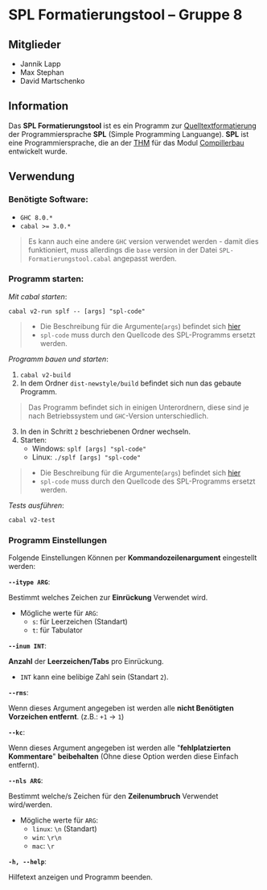 # SPL Formatierungstool – Gruppe 8

## Mitglieder

- Jannik Lapp
- Max Stephan
- David Martschenko

## Information

Das **SPL Formatierungstool** ist es ein Programm zur [Quelltextformatierung](https://de.wikipedia.org/wiki/Quelltextformatierung) der Programmiersprache **SPL** (Simple Programming Languange). **SPL** ist eine Programmiersprache, die an der [THM](https://www.thm.de/site/) für das Modul [Compillerbau](https://www.thm.de/organizer/index.php?option=com_organizer&view=subject_item&id=9) entwickelt wurde.

## Verwendung

### Benötigte Software:

- `GHC 8.0.*`
- `cabal >= 3.0.*`

> Es kann auch eine andere `GHC` version verwendet werden - damit dies funktioniert, muss allerdings die `base` version in der Datei `SPL-Formatierungstool.cabal` angepasst werden.

<!--TODO vtl. allow more base Versions in Cabal file--->

### Programm starten:

_Mit cabal starten_:

`cabal v2-run splf -- [args] "spl-code"`

> - Die Beschreibung für die Argumente(`args`) befindet sich [hier](#programm-einstellungen)
> - `spl-code` muss durch den Quellcode des SPL-Programms ersetzt werden.

_Programm bauen und starten_:

1. `cabal v2-build`
2. In dem Ordner `dist-newstyle/build` befindet sich nun das gebaute Programm.

> Das Programm befindet sich in einigen Unterordnern, diese sind je nach Betriebssystem und `GHC`-Version unterschiedlich.

3. In den in Schritt `2` beschriebenen Ordner wechseln.
4. Starten:
   - Windows: `splf [args] "spl-code"`
   - Linux: `./splf [args] "spl-code"`

> - Die Beschreibung für die Argumente(`args`) befindet sich [hier](#programm-einstellungen)
> - `spl-code` muss durch den Quellcode des SPL-Programms ersetzt werden.

_Tests ausführen_:

`cabal v2-test`

### Programm Einstellungen

Folgende Einstellungen Können per **Kommandozeilenargument** eingestellt werden:

**`--itype ARG`**:

Bestimmt welches Zeichen zur **Einrückung** Verwendet wird.

- Mögliche werte für `ARG`:
  - `s`: für Leerzeichen (Standart)
  - `t`: für Tabulator

**`--inum INT`**:

**Anzahl** der **Leerzeichen/Tabs** pro Einrückung.

- `INT` kann eine belibige Zahl sein (Standart `2`).

**`--rms`**:

Wenn dieses Argument angegeben ist werden alle **nicht Benötigten Vorzeichen entfernt**. (z.B.: `+1` -> `1`)

**`--kc`**:

Wenn dieses Argument angegeben ist werden alle "**fehlplatzierten Kommentare**" **beibehalten** (Ohne diese Option werden diese Einfach entfernt).

**`--nls ARG`**:

Bestimmt welche/s Zeichen für den **Zeilenumbruch** Verwendet wird/werden.

- Mögliche werte für `ARG`:
  - `linux`: `\n` (Standart)
  - `win`: `\r\n`
  - `mac`: `\r`

**`-h, --help`**:

Hilfetext anzeigen und Programm beenden.

